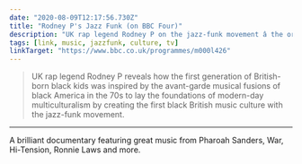 ```yaml
---
date: "2020-08-09T12:17:56.730Z"
title: "Rodney P's Jazz Funk (on BBC Four)"
description: "UK rap legend Rodney P on the jazz-funk movement â the original black British music culture"
tags: [link, music, jazzfunk, culture, tv]
linkTarget: "https://www.bbc.co.uk/programmes/m000l426"
---
```

> UK rap legend Rodney P reveals how the first generation of British-born black kids was inspired by the avant-garde musical fusions of black America in the 70s to lay the foundations of modern-day multiculturalism by creating the first black British music culture with the jazz-funk movement.
---

A brilliant documentary featuring great music from Pharoah Sanders, War, Hi-Tension, Ronnie Laws and more.